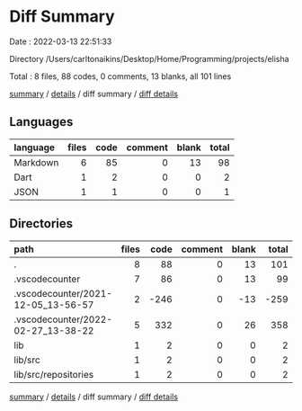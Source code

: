 # Diff Summary

Date : 2022-03-13 22:51:33

Directory /Users/carltonaikins/Desktop/Home/Programming/projects/elisha

Total : 8 files,  88 codes, 0 comments, 13 blanks, all 101 lines

[summary](results.md) / [details](details.md) / diff summary / [diff details](diff-details.md)

## Languages
| language | files | code | comment | blank | total |
| :--- | ---: | ---: | ---: | ---: | ---: |
| Markdown | 6 | 85 | 0 | 13 | 98 |
| Dart | 1 | 2 | 0 | 0 | 2 |
| JSON | 1 | 1 | 0 | 0 | 1 |

## Directories
| path | files | code | comment | blank | total |
| :--- | ---: | ---: | ---: | ---: | ---: |
| . | 8 | 88 | 0 | 13 | 101 |
| .vscodecounter | 7 | 86 | 0 | 13 | 99 |
| .vscodecounter/2021-12-05_13-56-57 | 2 | -246 | 0 | -13 | -259 |
| .vscodecounter/2022-02-27_13-38-22 | 5 | 332 | 0 | 26 | 358 |
| lib | 1 | 2 | 0 | 0 | 2 |
| lib/src | 1 | 2 | 0 | 0 | 2 |
| lib/src/repositories | 1 | 2 | 0 | 0 | 2 |

[summary](results.md) / [details](details.md) / diff summary / [diff details](diff-details.md)